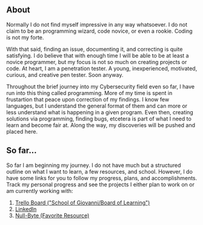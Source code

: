## About

Normally I do not find myself impressive in any way whatsoever. I do not claim to be an programming wizard, code novice, or even a rookie. Coding is not my forte.

With that said, finding an issue, documenting it, and correcting is quite satisfying. I do believe that with enough time I will be able to be at least a novice programmer, but my focus is not so much on creating projects or code. At heart, I am a penetration tester. A young, inexperienced, motivated, curious, and creative pen tester. Soon anyway. 

Throughout the brief journey into my Cybersecurity field even so far, I have run into this thing called programming. More of my time is spent in frustartion that peace upon correction of my findings. I know few languages, but I understand the general format of them and can more or less understand what is happening in a given program. Even then, creating solutions via programming, finding bugs, etcetera is part of what I need to learn and become fair at. Along the way, my discoveries will be pushed and placed here.

## So far...

So far I am beginning my journey. I do not have much but a structured outline on what I want to learn, a few resources, and school. However, I do have some links for you to follow my progress, plans, and accomplishments. Track my personal progress and see the projects I either plan to work on or am currently working with:

1. [Trello Board ("School of Giovanni/Board of Learning")](https://trello.com/b/6oD5SGbb)
2. [LinkedIn](https://www.linkedin.com/in/glicameli/)
3. [Null-Byte (Favorite Resource)](https://null-byte.wonderhowto.com/)
